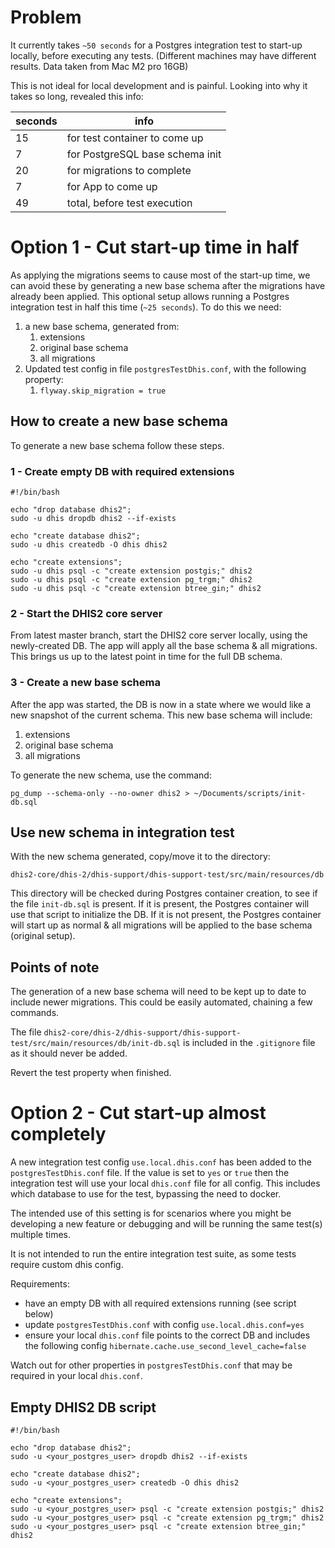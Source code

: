 # Problem 
It currently takes `~50 seconds` for a Postgres integration test to start-up locally, before executing any tests. (Different machines may have different results. Data taken from Mac M2 pro 16GB) 

This is not ideal for local development and is painful.
Looking into why it takes so long, revealed this info:

| seconds | info                            |
|---------|---------------------------------|
| 15      | for test container to come up   |
| 7       | for PostgreSQL base schema init |
| 20      | for migrations to complete      |
| 7       | for App to come up              |
| 49      | total, before test execution    |

# Option 1 - Cut start-up time in half
As applying the migrations seems to cause most of the start-up time, we can avoid these by generating a new base schema after the migrations have already been applied. 
This optional setup allows running a Postgres integration test in half this time (`~25 seconds`). To do this we need: 
1. a new base schema, generated from:
   1. extensions 
   2. original base schema
   3. all migrations 
4. Updated test config in file `postgresTestDhis.conf`, with the following property:
   1. `flyway.skip_migration = true`

## How to create a new base schema 
To generate a new base schema follow these steps.

### 1 - Create empty DB with required extensions
```shell
#!/bin/bash

echo "drop database dhis2";
sudo -u dhis dropdb dhis2 --if-exists

echo "create database dhis2";
sudo -u dhis createdb -O dhis dhis2

echo "create extensions";
sudo -u dhis psql -c "create extension postgis;" dhis2
sudo -u dhis psql -c "create extension pg_trgm;" dhis2
sudo -u dhis psql -c "create extension btree_gin;" dhis2
```

### 2 - Start the DHIS2 core server 
From latest master branch, start the DHIS2 core server locally, using the newly-created DB. 
The app will apply all the base schema & all migrations. This brings us up to the latest point in time for the full DB schema. 

### 3 - Create a new base schema 
After the app was started, the DB is now in a state where we would like a new snapshot of the current schema. This new base schema will include: 
1. extensions
2. original base schema
3. all migrations 

To generate the new schema, use the command: 
```shell
pg_dump --schema-only --no-owner dhis2 > ~/Documents/scripts/init-db.sql
```

## Use new schema in integration test 
With the new schema generated, copy/move it to the directory: 
```text
dhis2-core/dhis-2/dhis-support/dhis-support-test/src/main/resources/db
```

This directory will be checked during Postgres container creation, to see if the file `init-db.sql` is present. 
If it is present, the Postgres container will use that script to initialize the DB. 
If it is not present, the Postgres container will start up as normal & all migrations will be applied to the base schema (original setup). 

## Points of note 
The generation of a new base schema will need to be kept up to date to include newer migrations. This could be easily automated, chaining a few commands. 

The file `dhis2-core/dhis-2/dhis-support/dhis-support-test/src/main/resources/db/init-db.sql` is included in the `.gitignore` file as it should never be added. 

Revert the test property when finished.

# Option 2 - Cut start-up almost completely
A new integration test config `use.local.dhis.conf` has been added to the `postgresTestDhis.conf` file. If the value is set to `yes` or `true` then the integration test will use your local `dhis.conf` file for all config. This includes which database to use for the test, bypassing the need to docker.

The intended use of this setting is for scenarios where you might be developing a new feature or debugging and will be running the same test(s) multiple times.

It is not intended to run the entire integration test suite, as some tests require custom dhis config.

Requirements:  
- have an empty DB with all required extensions running (see script below)
- update `postgresTestDhis.conf` with config `use.local.dhis.conf=yes`
- ensure your local `dhis.conf` file points to the correct DB and includes the following config `hibernate.cache.use_second_level_cache=false`  

Watch out for other properties in `postgresTestDhis.conf` that may be required in your local `dhis.conf`.

## Empty DHIS2 DB script
```text
#!/bin/bash

echo "drop database dhis2";
sudo -u <your_postgres_user> dropdb dhis2 --if-exists

echo "create database dhis2";
sudo -u <your_postgres_user> createdb -O dhis dhis2

echo "create extensions";
sudo -u <your_postgres_user> psql -c "create extension postgis;" dhis2
sudo -u <your_postgres_user> psql -c "create extension pg_trgm;" dhis2
sudo -u <your_postgres_user> psql -c "create extension btree_gin;" dhis2
```